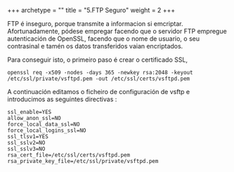 +++
archetype = "<kind>"
title = "5.FTP Seguro"
weight = 2
+++

FTP é inseguro, porque transmite a informacion si emcriptar. Afortunadamente, pódese empregar facendo que o servidor FTP empregue autenticación de OpenSSL, facendo que o nome de usuario, o seu contrasinal e tamén os datos transferidos vaian encriptados.

Para conseguir isto, o primeiro paso é crear o certificado SSL,

```vim
openssl req -x509 -nodes -days 365 -newkey rsa:2048 -keyout /etc/ssl/private/vsftpd.pem -out /etc/ssl/certs/vsftpd.pem
```
A continuación editamos o ficheiro de configuración de vsftp e introducimos as seguintes directivas :
```vim
ssl_enable=YES
allow_anon_ssl=NO
force_local_data_ssl=NO
force_local_logins_ssl=NO
ssl_tlsv1=YES
ssl_sslv2=NO
ssl_sslv3=NO
rsa_cert_file=/etc/ssl/certs/vsftpd.pem
rsa_private_key_file=/etc/ssl/private/vsftpd.pem
```
